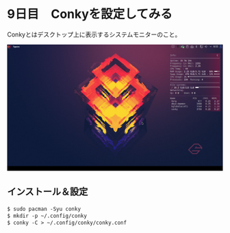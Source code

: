 # 9日目　Conkyを設定してみる

Conkyとはデスクトップ上に表示するシステムモニターのこと。

![image-20210430085632281](image/day09_conky/image-20210430085632281.png)

## インストール＆設定

~~~shell
$ sudo pacman -Syu conky
$ mkdir -p ~/.config/conky
$ conky -C > ~/.config/conky/conky.conf
~~~




